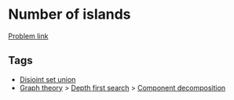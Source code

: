 # Number of islands

[Problem link](https://leetcode.com/problems/number-of-islands)

## Tags

* [Disjoint set union](/README.md#Disjoint_set_union)
* [Graph theory](/README.md#Graph_theory) > [Depth first search](/README.md#Graph_theory-Depth_first_search) > [Component decomposition](/README.md#Graph_theory-Depth_first_search-Component_decomposition)

